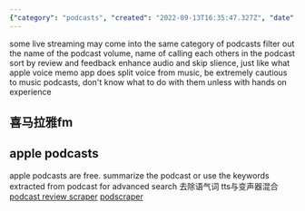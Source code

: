 ```yaml
---
{"category": "podcasts", "created": "2022-09-13T16:35:47.327Z", "date": "2022-09-13 16:35:47", "description": "This article explores various methods for scraping and filtering podcasts. It discusses techniques like voice filtering by gender and pitch, live streaming, name filtering, review sorting, audio enhancement, and separating voices from music. The text also references popular platforms such as iTunes and Ximalaya FM. Additionally, it suggests using summarization or extracted keywords for advanced search capabilities. Related GitHub links are provided.", "modified": "2022-09-13T17:06:40.073Z", "tags": ["podcasts", "scraping", "filtering", "voice filtering", "gender", "pitch", "live streaming"], "title": "scrape podcasts, filter keywords, convert voices by gender and pitch"}
---
```

some live streaming may come into the same category of podcasts
filter out the name of the podcast volume, name of calling each others in the podcast
sort by review and feedback
enhance audio and skip slience, just like what apple voice memo app does
split voice from music, be extremely cautious to music podcasts, don't know what to do with them unless with hands on experience
## 喜马拉雅fm
## apple podcasts
apple podcasts are free.
summarize the podcast or use the keywords extracted from podcast for advanced search
去除语气词 tts与变声器混合
[podcast review scraper](https://github.com/amirandalibi/apple-podcasts-review-scraper)
[podscraper](https://github.com/justin/podscraper)
